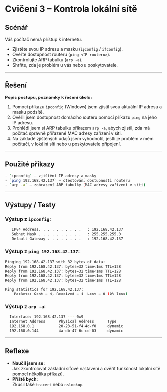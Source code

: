 # Cvičení 3 – Kontrola lokální sítě

## Scénář  
Váš počítač nemá přístup k internetu.

- Zjistěte svou IP adresu a masku (`ipconfig` / `ifconfig`).
- Ověřte dostupnost routeru (`ping <IP routeru>`).
- Zkontrolujte ARP tabulku (`arp -a`).
- Shrňte, zda je problém u vás nebo u poskytovatele.
---

## Řešení  
**Popis postupu, poznámky k řešení úkolu:**

1. Pomocí příkazu `ipconfig` (Windows) jsem zjistil svou aktuální IP adresu a masku podsítě.  
2. Ověřil jsem dostupnost domácího routeru pomocí příkazu `ping` na jeho IP adresu.  
3. Prohlédl jsem si ARP tabulku příkazem `arp -a`, abych zjistil, zda má počítač správně přiřazené MAC adresy zařízení v síti.  
4. Na základě zjištěných údajů jsem vyhodnotil, jestli je problém v mém počítači, v lokální síti nebo u poskytovatele připojení.

---

## Použité příkazy
```bash
- `ipconfig` – zjištění IP adresy a masky  
- `ping 192.168.42.137` – otestování dostupnosti routeru  
- `arp -a` – zobrazení ARP tabulky (MAC adresy zařízení v síti)
```
---

## Výstupy / Testy

### Výstup z `ipconfig`:
```bash
   IPv4 Address. . . . . . . . . . . : 192.168.42.137
   Subnet Mask . . . . . . . . . . . : 255.255.255.0
   Default Gateway . . . . . . . . . : 192.168.42.137
```
### Výstup z `ping 192.168.42.137`:
```bash
Pinging 192.168.42.137 with 32 bytes of data:
Reply from 192.168.42.137: bytes=32 time<1ms TTL=128
Reply from 192.168.42.137: bytes=32 time<1ms TTL=128
Reply from 192.168.42.137: bytes=32 time<1ms TTL=128
Reply from 192.168.42.137: bytes=32 time<1ms TTL=128

Ping statistics for 192.168.42.137:
    Packets: Sent = 4, Received = 4, Lost = 0 (0% loss)
```

### Výstup z `arp -a`:
```bash
  Interface: 192.168.42.137 --- 0x9
  Internet Address      Physical Address      Type
  192.168.0.1           20-23-51-f4-4d-f0     dynamic
  192.168.0.144         4a-db-47-6c-cd-03     dynamic
```
---
## Reflexe

- **Naučil jsem se:**  
  Jak zkontrolovat základní síťové nastavení a ověřit funkčnost lokální sítě pomocí několika příkazů.
- **Příště bych:**  
  Zkusil také `tracert` nebo `nslookup`.
